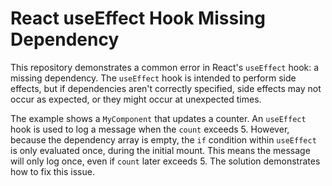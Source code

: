 # React useEffect Hook Missing Dependency

This repository demonstrates a common error in React's `useEffect` hook: a missing dependency.  The `useEffect` hook is intended to perform side effects, but if dependencies aren't correctly specified, side effects may not occur as expected, or they might occur at unexpected times.

The example shows a `MyComponent` that updates a counter.  An `useEffect` hook is used to log a message when the `count` exceeds 5.  However, because the dependency array is empty, the `if` condition within `useEffect` is only evaluated once, during the initial mount. This means the message will only log once, even if `count` later exceeds 5.  The solution demonstrates how to fix this issue.
